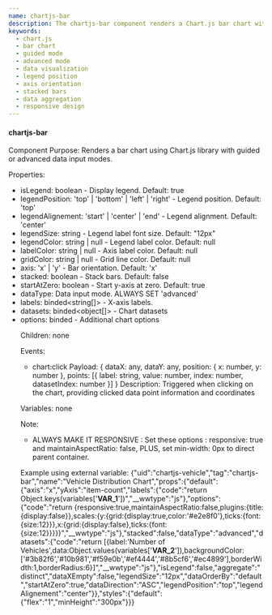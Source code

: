 ```yaml
---
name: chartjs-bar
description: The chartjs-bar component renders a Chart.js bar chart with guided and advanced data input modes, supporting legend display, axis orientation, data stacking, and styling properties.
keywords:
  - chart.js
  - bar chart
  - guided mode
  - advanced mode
  - data visualization
  - legend position
  - axis orientation
  - stacked bars
  - data aggregation
  - responsive design
---
```


#### chartjs-bar

Component Purpose: Renders a bar chart using Chart.js library with guided or advanced data input modes.

Properties:
- isLegend: boolean - Display legend. Default: true
- legendPosition: 'top' | 'bottom' | 'left' | 'right' - Legend position. Default: 'top'
- legendAlignement: 'start' | 'center' | 'end' - Legend alignment. Default: 'center'
- legendSize: string - Legend label font size. Default: "12px"
- legendColor: string | null - Legend label color. Default: null
- labelColor: string | null - Axis label color. Default: null
- gridColor: string | null - Grid line color. Default: null
- axis: 'x' | 'y' - Bar orientation. Default: 'x'
- stacked: boolean - Stack bars. Default: false
- startAtZero: boolean - Start y-axis at zero. Default: true
- dataType: Data input mode. ALWAYS SET 'advanced'
- labels: binded<string[]> - X-axis labels.
- datasets: binded<object[]> - Chart datasets
- options: binded<object> - Additional chart options

Children: none

Events:
- chart:click
  Payload: { dataX: any, dataY: any, position: { x: number, y: number }, points: [{ label: string, value: number, index: number, datasetIndex: number }] }
  Description: Triggered when clicking on the chart, providing clicked data point information and coordinates

Variables: none

Note: 
- ALWAYS MAKE IT RESPONSIVE : Set these options : responsive: true and maintainAspectRatio: false, PLUS, set min-width: 0px to direct parent container.

Example using external variable:
<elements>
{"uid":"chartjs-vehicle","tag":"chartjs-bar","name":"Vehicle Distribution Chart","props":{"default":{"axis":"x","yAxis":"item-count","labels":{"code":"return Object.keys(variables['__VAR_1__'])","__wwtype":"js"},"options":{"code":"return {responsive:true,maintainAspectRatio:false,plugins:{title:{display:false}},scales:{y:{grid:{display:true,color:'#e2e8f0'},ticks:{font:{size:12}}},x:{grid:{display:false},ticks:{font:{size:12}}}}}","__wwtype":"js"},"stacked":false,"dataType":"advanced","datasets":{"code":"return [{label:'Number of Vehicles',data:Object.values(variables['__VAR_2__']),backgroundColor:['#3b82f6','#10b981','#f59e0b','#ef4444','#8b5cf6','#ec4899'],borderWidth:1,borderRadius:6}]","__wwtype":"js"},"isLegend":false,"aggregate":"distinct","dataXEmpty":false,"legendSize":"12px","dataOrderBy":"default","startAtZero":true,"dataDirection":"ASC","legendPosition":"top","legendAlignement":"center"}},"styles":{"default":{"flex":"1","minHeight":"300px"}}}
</elements>